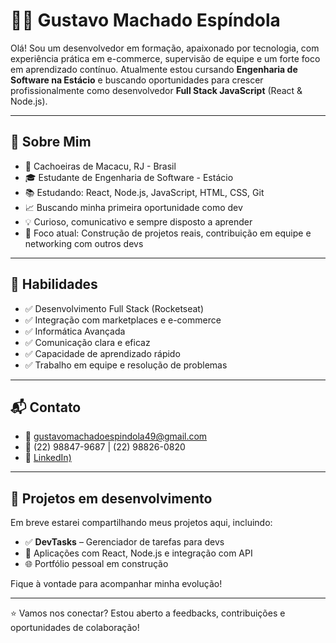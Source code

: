 # 👨‍💻 Gustavo Machado Espíndola

Olá! Sou um desenvolvedor em formação, apaixonado por tecnologia, com experiência prática em e-commerce, supervisão de equipe e um forte foco em aprendizado contínuo. Atualmente estou cursando **Engenharia de Software na Estácio** e buscando oportunidades para crescer profissionalmente como desenvolvedor **Full Stack JavaScript** (React & Node.js).

---

## 🎯 Sobre Mim

- 📍 Cachoeiras de Macacu, RJ - Brasil  
- 🎓 Estudante de Engenharia de Software - Estácio  
- 📚 Estudando: React, Node.js, JavaScript, HTML, CSS, Git  
- 📈 Buscando minha primeira oportunidade como dev  
- 💡 Curioso, comunicativo e sempre disposto a aprender  
- 🚀 Foco atual: Construção de projetos reais, contribuição em equipe e networking com outros devs

---

## 🧠 Habilidades

- ✅ Desenvolvimento Full Stack (Rocketseat)
- ✅ Integração com marketplaces e e-commerce
- ✅ Informática Avançada
- ✅ Comunicação clara e eficaz
- ✅ Capacidade de aprendizado rápido
- ✅ Trabalho em equipe e resolução de problemas

---

## 📬 Contato

- 📧 [gustavomachadoespindola49@gmail.com](mailto:gustavomachadoespindola49@gmail.com)  
- 📱 (22) 98847-9687 | (22) 98826-0820  
- 💼 [LinkedIn)](https://www.linkedin.com/in/gustavo-machado7/)

---

## 🌱 Projetos em desenvolvimento

Em breve estarei compartilhando meus projetos aqui, incluindo:

- ✅ **DevTasks** – Gerenciador de tarefas para devs
- 📌 Aplicações com React, Node.js e integração com API
- 🌐 Portfólio pessoal em construção

Fique à vontade para acompanhar minha evolução!

---

⭐ Vamos nos conectar? Estou aberto a feedbacks, contribuições e oportunidades de colaboração!
